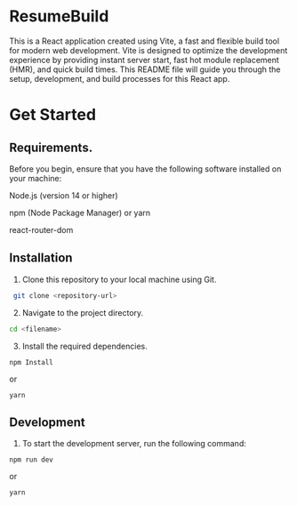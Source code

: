 
# ResumeBuild

This is a React application created using Vite, a fast and flexible build tool for modern web development. Vite is designed to optimize the development experience by providing instant server start, fast hot module replacement (HMR), and quick build times. This README file will guide you through the setup, development, and build processes for this React app.


# Get Started

## Requirements.
Before you begin, ensure that you have the following software installed on your machine:

Node.js (version 14 or higher)

npm (Node Package Manager) or yarn

react-router-dom
## Installation

1. Clone this repository to your local machine using Git.

```bash
 git clone <repository-url>

```

2. Navigate to the project directory.

```bash 
cd <filename> 
```

3. Install the required dependencies.

``` 
npm Install
```
or
```
yarn
```
## Development

1. To start the development server, run the following command:

```
npm run dev   
```

or

```
yarn 
```